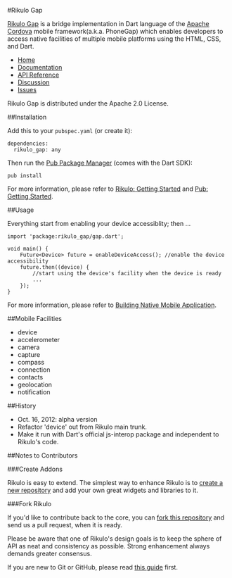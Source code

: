 #Rikulo Gap

[Rikulo Gap](http://rikulo.org) is a bridge implementation in Dart language of the [Apache Cordova](http://incubator.apache.org/cordova/) mobile framework(a.k.a. PhoneGap) which enables developers to access native facilities of multiple mobile platforms using the HTML, CSS, and Dart.
 
* [Home](http://rikulo.org)
* [Documentation](http://docs.rikulo.org)
* [API Reference](http://api.rikulo.org)
* [Discussion](http://stackoverflow.com/questions/tagged/rikulo)
* [Issues](https://github.com/rikulo/rikulo-gap/issues)

Rikulo Gap is distributed under the Apache 2.0 License.

##Installation

Add this to your `pubspec.yaml` (or create it):

    dependencies:
      rikulo_gap: any

Then run the [Pub Package Manager](http://www.dartlang.org/docs/pub-package-manager/) (comes with the Dart SDK):

    pub install

For more information, please refer to [Rikulo: Getting Started](http://docs.rikulo.org/rikulo/latest/Getting_Started/) and [Pub: Getting Started](http://www.dartlang.org/docs/pub-package-manager/).

##Usage

Everything start from enabling your device accessiblity; then ...

    import 'package:rikulo_gap/gap.dart';

    void main() {
    	Future<Device> future = enableDeviceAccess(); //enable the device accessibility
    	future.then((device) {
    		//start using the device's facility when the device is ready
    		...
    	});
    }

For more information, please refer to [Building Native Mobile Application](http://docs.rikulo.org/rikulo/latest/Getting_Started/Building_Native_Mobile_Application.html).

##Mobile Facilities	  
* device
* accelerometer
* camera
* capture
* compass
* connection
* contacts
* geolocation
* notification

##History
* Oct. 16, 2012: alpha version
 * Refactor 'device' out from Rikulo main trunk.
 * Make it run with Dart's official js-interop package and independent to Rikulo's code.

##Notes to Contributors

###Create Addons

Rikulo is easy to extend. The simplest way to enhance Rikulo is to [create a new repository](https://help.github.com/articles/create-a-repo) and add your own great widgets and libraries to it.

###Fork Rikulo

If you'd like to contribute back to the core, you can [fork this repository](https://help.github.com/articles/fork-a-repo) and send us a pull request, when it is ready.

Please be aware that one of Rikulo's design goals is to keep the sphere of API as neat and consistency as possible. Strong enhancement always demands greater consensus.

If you are new to Git or GitHub, please read [this guide](https://help.github.com/) first.
